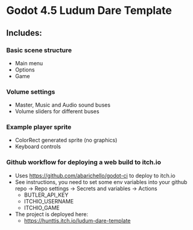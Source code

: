 # Godot 4.5 Ludum Dare Template

## Includes:

### Basic scene structure

- Main menu
- Options
- Game

### Volume settings

- Master, Music and Audio sound buses
- Volume sliders for different buses

### Example player sprite

- ColorRect generated sprite (no graphics)
- Keyboard controls

### Github workflow for deploying a web build to itch.io

- Uses https://github.com/abarichello/godot-ci to deploy to itch.io
- See instructions, you need to set some env variables into your github repo
  -> Repo settings
  -> Secrets and variables
  -> Actions
  - BUTLER_API_KEY
  - ITCHIO_USERNAME
  - ITCHIO_GAME
- The project is deployed here:
  - https://hunttis.itch.io/ludum-dare-template
